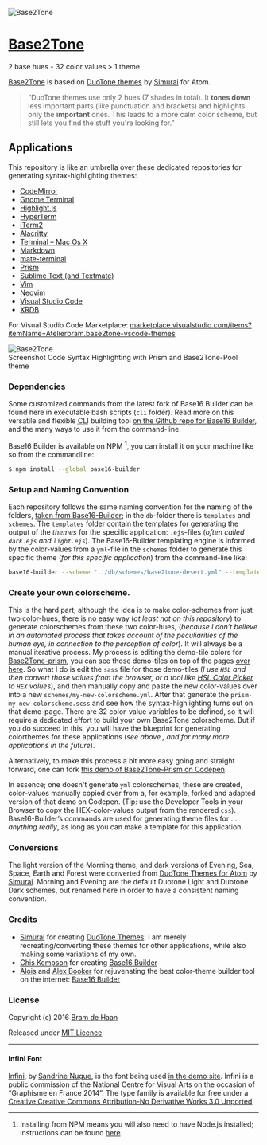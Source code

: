 ![Base2Tone](https://base2t.one/assets/img/svg/logo-infini_896x176.svg "Logo Base2Tone")

# [Base2Tone](https://base2t.one/)
2 base hues - 32 color values > 1 theme

[Base2Tone](https://base2t.one/) is based on [DuoTone themes](http://simurai.com/projects/2016/01/01/duotone-themes) by [Simurai](http://simurai.com/) for Atom.

> “DuoTone themes use only 2 hues (7 shades in total). It __tones down__ less important parts (like punctuation and brackets) and highlights only the __important__ ones. This leads to a more calm color scheme, but still lets you find the stuff you're looking for.”

## Applications
This repository is like an umbrella over these dedicated repositories for generating syntax-highlighting themes:

- [CodeMirror](https://github.com/atelierbram/Base2Tone-codemirror)
- [Gnome Terminal](https://github.com/llimllib/Base2Tone-gnome-terminal)
- [Highlight.js](https://github.com/atelierbram/Base2Tone-highlight.js)
- [HyperTerm](https://github.com/atelierbram/Base2Tone-hyperterm)
- [iTerm2](https://github.com/atelierbram/Base2Tone-iterm2)
- [Alacritty](https://github.com/atelierbram/Base2Tone-alacritty)
- [Terminal – Mac Os X](https://github.com/atelierbram/Base2Tone-terminal)
- [Markdown](https://github.com/atelierbram/Base2Tone-markdown)
- [mate-terminal](https://github.com/llimllib/Base2Tone-mate)
- [Prism](https://github.com/atelierbram/Base2Tone-prism)
- [Sublime Text (and Textmate)](https://github.com/atelierbram/Base2Tone-sublime-text)
- [Vim](https://github.com/atelierbram/Base2Tone-vim)
- [Neovim](https://github.com/atelierbram/Base2Tone-nvim)
- [Visual Studio Code](https://github.com/atelierbram/Base2Tone-VSCode-Themes)
- [XRDB](https://github.com/atelierbram/Base2Tone-xrdb)

For Visual Studio Code Marketplace: [marketplace.visualstudio.com/items?itemName=Atelierbram.base2tone-vscode-themes](https://marketplace.visualstudio.com/items?itemName=Atelierbram.base2tone-vscode-themes)

![Base2Tone](https://atelierbram.github.io/Base2Tone/assets/img/png/screenshot-prism_696x461.png "Screenshot Code Highlighting of Base2Tone Pool theme for Prism")
<br/>
Screenshot Code Syntax Highlighting with Prism and Base2Tone-Pool theme

### Dependencies
 Some customized commands from the latest fork of Base16 Builder can be found here in executable bash scripts (`cli` folder). Read more on this versatile and flexible <abbr title="Command Line Interface">CLI</abbr> building tool [on the Github repo for Base16 Builder](https://github.com/base16-builder/base16-builder), and the many ways to use it from the command-line.

Base16 Builder is available on NPM <sup>1</sup>, you can install it on your machine like so from the commandline:

```bash
$ npm install --global base16-builder
```

### Setup and Naming Convention
Each repository follows the same naming convention for the naming of the folders, [taken from Base16-Builder](https://github.com/base16-builder/base16-builder); in the `db`-folder there is `templates` and `schemes`. The `templates` folder contain the templates for generating the output of the _themes_ for the specific application: `.ejs`-files (_often called `dark.ejs` and `light.ejs`_). The Base16-Builder templating engine is informed by the color-values from a `yml`-file in the `schemes` folder to generate this specific theme (_for this specific application_) from the command-line like:

```bash
base16-builder --scheme "../db/schemes/base2tone-desert.yml" --template "../db/templates/prism/prism.scss.ejs" > "../output/prism/_prism-base2tone-desert.scss"
```

### Create your own colorscheme.
This is the hard part; although the idea is to make color-schemes from just two color-hues, there is no easy way (_at least not on this repository_) to generate colorschemes from these two color-hues, (_because I don’t believe in an automated process that takes account of the peculiarities of the human eye, in connection to the perception of color_). It will always be a manual iterative process. My process is editing the demo-tile colors for [Base2Tone-prism](https://github.com/atelierbram/Base2Tone-prism), you can see those demo-tiles on top of the pages [over here](https://atelierbram.github.io/Base2Tone-prism/demo/evening/dark/). So what I do is edit the `sass` file for those demo-tiles (_I use `HSL` and then convert those values from the browser, or a tool like [HSL Color Picker](http://hslpicker.com/) to `HEX` values_), and then manually copy and paste the new color-values over into a new `schemes/my-new-colorscheme.yml`. After that generate the `prism-my-new-colorscheme.scss` and see how the syntax-highlighting turns out on that demo-page. There are 32 color-value variables to be defined, so it will require a dedicated effort to build your own Base2Tone colorscheme. But if you do succeed in this, you will have the blueprint for generating colorthemes for these applications (_see above , and for many more applications in the future_).

Alternatively, to make this process a bit more easy going and straight forward, one can fork [this demo of Base2Tone-Prism on Codepen](http://codepen.io/atelierbram/pen/WrjVyv/).

In essence; one doesn't generate `yml` colorschemes, these are created, color-values manually copied over from a, for example, forked and adapted version of that demo on Codepen. (Tip: use the Developer Tools in your Browser to copy the HEX-color-values output from the rendered `css`). Base16-Builder’s commands are used for generating theme files for ... _anything really_, as long as you can make a template for this application.

### Conversions
The light version of the Morning theme, and dark versions of Evening, Sea, Space, Earth and Forest were converted from [DuoTone Themes for Atom](http://simurai.com/projects/2016/01/01/duotone-themes) by [Simurai](http//simurai.com). Morning and Evening are the default Duotone Light and Duotone Dark schemes, but renamed here in order to have a consistent naming convention.

### Credits
- [Simurai](http//simurai.com) for creating [DuoTone Themes](http://simurai.com/projects/2016/01/01/duotone-themes): I am merely recreating/converting these themes for other applications, while also making some variations of my own.
- [Chis Kempson](https://github.com/chriskempson) for creating [Base16 Builder](https://github.com/chriskempson/base16-builder)
- [Alois](https://github.com/aloisdg) and [Alex Booker](https://github.com/bookercodes) for rejuvenating the best color-theme builder tool on the internet: [Base16 Builder](https://github.com/base16-builder/base16-builder)

### License
Copyright (c) 2016 [Bram de Haan](https://atelierbramdehaan.nl/)

Released under [MIT Licence](https://atelierbram.mit-license.org)

---

#### Infini Font
[Infini](http://www.cnap.graphismeenfrance.fr/infini/en/), by [Sandrine Nugue](//www.sandrinenugue.com/), is the font being used [in the demo site](https://base2t.one). Infini is a public commission of the National Centre for Visual Arts on the occasion of “Graphisme en France 2014”. The type family is available for free under a [Creative Creative Commons Attribution-No Derivative Works 3.0 Unported](http://creativecommons.org/licenses/by-nd/3.0/)

---

1. Installing from NPM means you will also need to have Node.js installed; instructions can be found [here](https://docs.npmjs.com/getting-started/installing-node).
